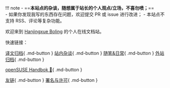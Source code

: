 !!! note
    - ==**本站点的杂谈，随想属于站长的个人观点/立场，不喜勿喷；**==   
    - 如果你发现我写的东西存在问题，欢迎提交 PR 或 issue 进行改进；
    - 本站点不支持 RSS、评论等复杂功能。  

欢迎来到 [Hanjingxue Boling](./about/about-me.md) 的个人在线文档站。

快速链接：

[译文归档](./translation/about.md){ .md-button }
[站内杂谈](./essay/about.md){ .md-button }
[随笔&日常](./essay/main/about.md){ .md-button }
[外站归档](./archives/about.md){ .md-button }

[openSUSE Handbok 🦎](./handbook/intro.md){ .md-button }

[友链](./about/friends.md){ .md-button }
[署名与许可](./about/license.md){ .md-button }